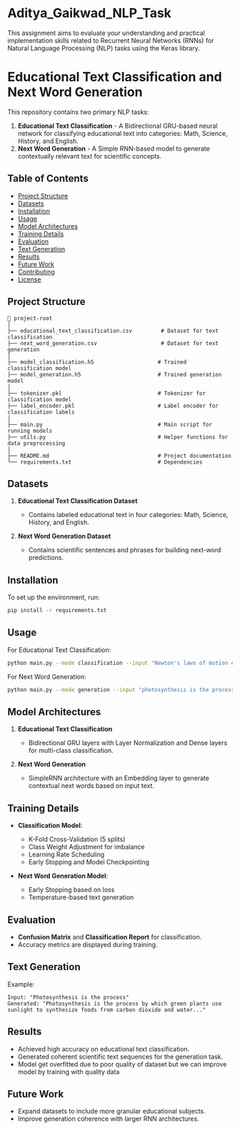 # Aditya_Gaikwad_NLP_Task
This assignment aims to evaluate your understanding and practical implementation skills related to Recurrent Neural Networks (RNNs) for Natural Language Processing (NLP) tasks using the Keras library.


# Educational Text Classification and Next Word Generation

This repository contains two primary NLP tasks:

1. **Educational Text Classification** - A Bidirectional GRU-based neural network for classifying educational text into categories: Math, Science, History, and English.
2. **Next Word Generation** - A Simple RNN-based model to generate contextually relevant text for scientific concepts.

## Table of Contents

* [Project Structure](#project-structure)
* [Datasets](#datasets)
* [Installation](#installation)
* [Usage](#usage)
* [Model Architectures](#model-architectures)
* [Training Details](#training-details)
* [Evaluation](#evaluation)
* [Text Generation](#text-generation)
* [Results](#results)
* [Future Work](#future-work)
* [Contributing](#contributing)
* [License](#license)

## Project Structure

```
📂 project-root
│
├── educational_text_classification.csv         # Dataset for text classification
├── next_word_generation.csv                    # Dataset for text generation
│
├── model_classification.h5                    # Trained classification model
├── model_generation.h5                        # Trained generation model
│
├── tokenizer.pkl                              # Tokenizer for classification model
├── label_encoder.pkl                          # Label encoder for classification labels
│
├── main.py                                    # Main script for running models
├── utils.py                                   # Helper functions for data preprocessing
│
├── README.md                                  # Project documentation
└── requirements.txt                           # Dependencies
```

## Datasets

1. **Educational Text Classification Dataset**

   * Contains labeled educational text in four categories: Math, Science, History, and English.

2. **Next Word Generation Dataset**

   * Contains scientific sentences and phrases for building next-word predictions.

## Installation

To set up the environment, run:

```bash
pip install -r requirements.txt
```

## Usage

For Educational Text Classification:

```bash
python main.py --mode classification --input "Newton's laws of motion explain the relationship between a body and the forces acting upon it."
```

For Next Word Generation:

```bash
python main.py --mode generation --input "photosynthesis is the process"
```

## Model Architectures

1. **Educational Text Classification**

   * Bidirectional GRU layers with Layer Normalization and Dense layers for multi-class classification.

2. **Next Word Generation**

   * SimpleRNN architecture with an Embedding layer to generate contextual next words based on input text.

## Training Details

* **Classification Model**:

  * K-Fold Cross-Validation (5 splits)
  * Class Weight Adjustment for imbalance
  * Learning Rate Scheduling
  * Early Stopping and Model Checkpointing

* **Next Word Generation Model**:

  * Early Stopping based on loss
  * Temperature-based text generation

## Evaluation

* **Confusion Matrix** and **Classification Report** for classification.
* Accuracy metrics are displayed during training.

## Text Generation

Example:

```
Input: "Photosynthesis is the process"
Generated: "Photosynthesis is the process by which green plants use sunlight to synthesize foods from carbon dioxide and water..."
```

## Results

* Achieved high accuracy on educational text classification.
* Generated coherent scientific text sequences for the generation task.
* Model get overfitted due to poor quality of dataset but we can improve model by training with quality data

## Future Work

* Expand datasets to include more granular educational subjects.
* Improve generation coherence with larger RNN architectures.


